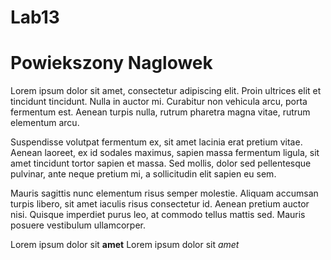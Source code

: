 # Lab13
# Powiekszony Naglowek

Lorem ipsum dolor sit amet, consectetur adipiscing elit. Proin ultrices elit et tincidunt tincidunt. Nulla in auctor mi. Curabitur non vehicula arcu, porta fermentum est. Aenean turpis nulla, rutrum pharetra magna vitae, rutrum elementum arcu.

Suspendisse volutpat fermentum ex, sit amet lacinia erat pretium vitae. Aenean laoreet, ex id sodales maximus, sapien massa fermentum ligula, sit amet tincidunt tortor sapien et massa. Sed mollis, dolor sed pellentesque pulvinar, ante neque pretium mi, a sollicitudin elit sapien eu sem. 

Mauris sagittis nunc elementum risus semper molestie. Aliquam accumsan turpis libero, sit amet iaculis risus consectetur id. Aenean pretium auctor nisi. Quisque imperdiet purus leo, at commodo tellus mattis sed. Mauris posuere vestibulum ullamcorper.

Lorem ipsum dolor sit **amet**
Lorem ipsum dolor sit *amet*

